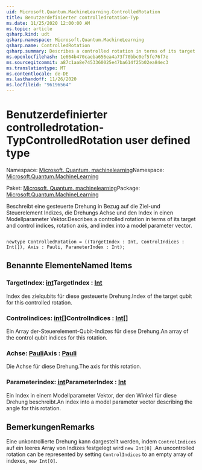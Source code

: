 ```yaml
---
uid: Microsoft.Quantum.MachineLearning.ControlledRotation
title: Benutzerdefinierter controlledrotation-Typ
ms.date: 11/25/2020 12:00:00 AM
ms.topic: article
qsharp.kind: udt
qsharp.namespace: Microsoft.Quantum.MachineLearning
qsharp.name: ControlledRotation
qsharp.summary: Describes a controlled rotation in terms of its target and control indices, rotation axis, and index into a model parameter vector.
ms.openlocfilehash: 1e664b470caeba656ea4a73f70bbc0ef5fe76f7e
ms.sourcegitcommit: a87c1aa8e7453360025e47ba614f25b02ea84ec3
ms.translationtype: MT
ms.contentlocale: de-DE
ms.lasthandoff: 11/26/2020
ms.locfileid: "96196564"
---
```

# <a name="controlledrotation-user-defined-type"></a><span data-ttu-id="b4c6a-102">Benutzerdefinierter controlledrotation-Typ</span><span class="sxs-lookup"><span data-stu-id="b4c6a-102">ControlledRotation user defined type</span></span>

<span data-ttu-id="b4c6a-103">Namespace: [Microsoft. Quantum. machinelearning](xref:Microsoft.Quantum.MachineLearning)</span><span class="sxs-lookup"><span data-stu-id="b4c6a-103">Namespace: [Microsoft.Quantum.MachineLearning](xref:Microsoft.Quantum.MachineLearning)</span></span>

<span data-ttu-id="b4c6a-104">Paket: [Microsoft. Quantum. machinelearning](https://nuget.org/packages/Microsoft.Quantum.MachineLearning)</span><span class="sxs-lookup"><span data-stu-id="b4c6a-104">Package: [Microsoft.Quantum.MachineLearning](https://nuget.org/packages/Microsoft.Quantum.MachineLearning)</span></span>


<span data-ttu-id="b4c6a-105">Beschreibt eine gesteuerte Drehung in Bezug auf die Ziel-und Steuerelement Indizes, die Drehungs Achse und den Index in einen Modellparameter Vektor.</span><span class="sxs-lookup"><span data-stu-id="b4c6a-105">Describes a controlled rotation in terms of its target and control indices, rotation axis, and index into a model parameter vector.</span></span>

```qsharp

newtype ControlledRotation = ((TargetIndex : Int, ControlIndices : Int[]), Axis : Pauli, ParameterIndex : Int);
```



## <a name="named-items"></a><span data-ttu-id="b4c6a-106">Benannte Elemente</span><span class="sxs-lookup"><span data-stu-id="b4c6a-106">Named Items</span></span>

### <a name="targetindex--int"></a><span data-ttu-id="b4c6a-107">TargetIndex: [int](xref:microsoft.quantum.lang-ref.int)</span><span class="sxs-lookup"><span data-stu-id="b4c6a-107">TargetIndex : [Int](xref:microsoft.quantum.lang-ref.int)</span></span>

<span data-ttu-id="b4c6a-108">Index des zielqubits für diese gesteuerte Drehung.</span><span class="sxs-lookup"><span data-stu-id="b4c6a-108">Index of the target qubit for this controlled rotation.</span></span>
### <a name="controlindices--int"></a><span data-ttu-id="b4c6a-109">Controlindices: [int](xref:microsoft.quantum.lang-ref.int)[]</span><span class="sxs-lookup"><span data-stu-id="b4c6a-109">ControlIndices : [Int](xref:microsoft.quantum.lang-ref.int)[]</span></span>

<span data-ttu-id="b4c6a-110">Ein Array der-Steuerelement-Qubit-Indizes für diese Drehung.</span><span class="sxs-lookup"><span data-stu-id="b4c6a-110">An array of the control qubit indices for this rotation.</span></span>
### <a name="axis--pauli"></a><span data-ttu-id="b4c6a-111">Achse: [Pauli](xref:microsoft.quantum.lang-ref.pauli)</span><span class="sxs-lookup"><span data-stu-id="b4c6a-111">Axis : [Pauli](xref:microsoft.quantum.lang-ref.pauli)</span></span>

<span data-ttu-id="b4c6a-112">Die Achse für diese Drehung.</span><span class="sxs-lookup"><span data-stu-id="b4c6a-112">The axis for this rotation.</span></span>
### <a name="parameterindex--int"></a><span data-ttu-id="b4c6a-113">Parameterindex: [int](xref:microsoft.quantum.lang-ref.int)</span><span class="sxs-lookup"><span data-stu-id="b4c6a-113">ParameterIndex : [Int](xref:microsoft.quantum.lang-ref.int)</span></span>

<span data-ttu-id="b4c6a-114">Ein Index in einem Modellparameter Vektor, der den Winkel für diese Drehung beschreibt.</span><span class="sxs-lookup"><span data-stu-id="b4c6a-114">An index into a model parameter vector describing the angle for this rotation.</span></span>

## <a name="remarks"></a><span data-ttu-id="b4c6a-115">Bemerkungen</span><span class="sxs-lookup"><span data-stu-id="b4c6a-115">Remarks</span></span>

<span data-ttu-id="b4c6a-116">Eine unkontrollierte Drehung kann dargestellt werden, indem `ControlIndices` auf ein leeres Array von Indizes festgelegt wird `new Int[0]` .</span><span class="sxs-lookup"><span data-stu-id="b4c6a-116">An uncontrolled rotation can be represented by setting `ControlIndices` to an empty array of indexes, `new Int[0]`.</span></span>